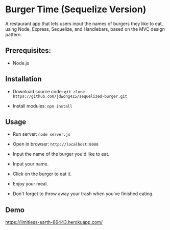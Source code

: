# Burger Time (Sequelize Version)
A restaurant app that lets users input the names of burgers they like to eat, using Node, Express, Sequelize, and Handlebars, based on the MVC design pattern.

## Prerequisites:
* Node.js

## Installation

* Download source code: `git clone https://github.com/jdwong415/sequelized-burger.git`

* Install modules: `npm install`

## Usage

* Run server: `node server.js`

* Open in browser: `http://localhost:8080`

* Input the name of the burger you'd like to eat. 

* Input your name.

* Click on the burger to eat it.

* Enjoy your meal.

* Don't forget to throw away your trash when you've finished eating.

## Demo
https://limitless-earth-86443.herokuapp.com/
